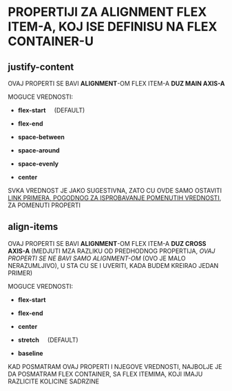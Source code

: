 # PROPERTIJI ZA ALIGNMENT FLEX ITEM-A, KOJ ISE DEFINISU NA FLEX CONTAINER-U

## justify-content

OVAJ PROPERTI SE BAVI **ALIGNMENT**-OM FLEX ITEM-A **DUZ MAIN AXIS-A**

MOGUCE VREDNOSTI:

- **flex-start** &nbsp;&nbsp;&nbsp; (DEFAULT)

- **flex-end**

- **space-between**

- **space-around**

- **space-evenly**

- **center**

SVKA VREDNOST JE JAKO SUGESTIVNA, ZATO CU OVDE SAMO OSTAVITI [LINK PRIMERA, POGODNOG ZA ISPROBAVANJE POMENUTIH VREDNOSTI](https://estelle.github.io/cssmastery/flexbox/#slide40), ZA POMENUTI PROPERTI

## align-items

OVAJ PROPERTI SE BAVI **ALIGNMENT**-OM FLEX ITEM-A **DUZ CROSS AXIS-A** (MEDJUTI MZA RAZLIKU OD PREDHODNOG PROPERTIJA, *OVAJ PROPERTI SE NE BAVI SAMO ALIGNMENT-OM* (OVO JE MALO NERAZUMLJIVO), U STA CU SE I UVERITI, KADA BUDEM KREIRAO JEDAN PRIMER)

MOGUCE VREDNOSTI:

- **flex-start**

- **flex-end**

- **center**

- **stretch** &nbsp;&nbsp;&nbsp; (DEFAULT)

- **baseline**

KAD POSMATRAM OVAJ PROPERTI I NJEGOVE VREDNOSTI, NAJBOLJE JE DA POSMATRAM FLEX CONTAINER, SA FLEX ITEMIMA, KOJI IMAJU RAZLICITE KOLICINE SADRZINE